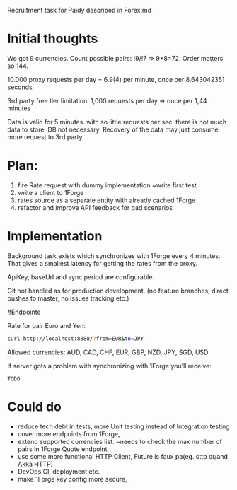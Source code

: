 Recruitment task for Paidy described in Forex.md

# Initial thoughts 
We got 9 currencies. Count possible pairs: !9/!7 => 9*8=72. Order matters so 144.

10.000 proxy requests per day = 6.9(4) per minute, once per 8.643042351 seconds

3rd party free tier limitation: 1,000 requests per day => once per 1,44 minutes

Data is valid for 5 minutes. with so little requests per sec. there is not much data to store. DB not necessary. Recovery of the data may just consume more request to 3rd party.

# Plan:
1. fire Rate request with dummy implementation ~write first test
2. write a client to 1Forge
3. rates source as a separate entity with already cached 1Forge
4. refactor and improve API feedback for bad scenarios

# Implementation

Background task exists which synchronizes with 1Forge every 4 minutes.
That gives a smallest latency for getting the rates from the proxy.

ApiKey, baseUrl and sync period are configurable.

Git not handled as for production development. (no feature branches, direct pushes to master, no issues tracking etc.)

#Endpoints

Rate for pair Euro and Yen:
```bash
curl http://localhost:8888/?from=EUR&to=JPY
```

Allowed currencies: AUD, CAD, CHF, EUR, GBP, NZD, JPY, SGD, USD

If server gots a problem with synchronizing with 1Forge you'll receive:
```
TODO
```

# Could do
- reduce tech debt in tests, more Unit testing instead of Integration testing  
- cover more endpoints from 1Forge,
- extend supported currencies list. ~needs to check the max number of pairs in 1Forge Quote endpoint
- use some more functional HTTP Client, Future is faux pa(eg. sttp or/and Akka HTTP)
- DevOps CI, deployment etc.
- make 1Forge key config more secure,